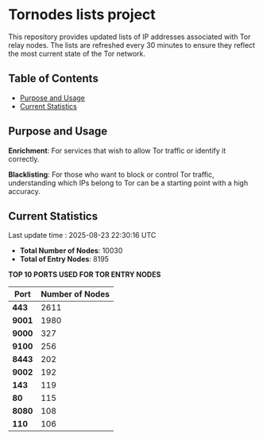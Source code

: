 # Tornodes lists project

This repository provides updated lists of IP addresses associated with Tor relay nodes. The lists are refreshed every 30 minutes to ensure they reflect the most current state of the Tor network.

## Table of Contents

- [Purpose and Usage](#purpose-and-usage)
- [Current Statistics](#current-statistics)


## Purpose and Usage

**Enrichment**: For services that wish to allow Tor traffic or identify it correctly.

**Blacklisting**: For those who want to block or control Tor traffic, understanding which IPs belong to Tor can be a starting point with a high accuracy.

## Current Statistics

Last update time : 2025-08-23 22:30:16 UTC

- **Total Number of Nodes**: 10030
- **Total of Entry Nodes**: 8195

**TOP 10 PORTS USED FOR TOR ENTRY NODES**

| **Port** | **Number of Nodes** |
|------|-----------------|
| **443**   | 2611  |
| **9001**   | 1980  |
| **9000**   | 327  |
| **9100**   | 256  |
| **8443**   | 202  |
| **9002**   | 192  |
| **143**   | 119  |
| **80**   | 115  |
| **8080**   | 108  |
| **110**   | 106  |

